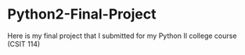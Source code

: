 # Python2-Final-Project
Here is my final project that I submitted for my Python II college course (CSIT 114)
